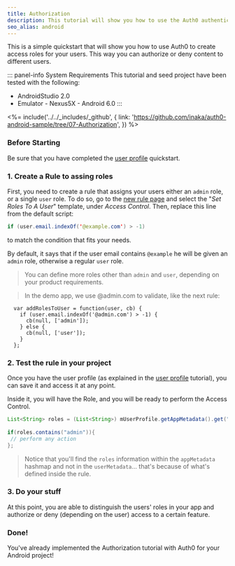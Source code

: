 ```yaml
---
title: Authorization
description: This tutorial will show you how to use the Auth0 authentication API in your Android project to create a custom login screen.
seo_alias: android
---
```


 
This is a simple quickstart that will show you how to use Auth0 to create access roles for your users. This way you can authorize or deny content to different users.
 
::: panel-info System Requirements
This tutorial and seed project have been tested with the following:
 
* AndroidStudio 2.0
* Emulator - Nexus5X - Android 6.0 
:::
 
<%= include('../../_includes/_github', {
  link: 'https://github.com/inaka/auth0-android-sample/tree/07-Authorization',
}) %> 
 
### Before Starting
 
Be sure that you have completed the [user profile](04-user-profile.md) quickstart.
 
### 1. Create a Rule to assing roles
 
First, you need to create a rule that assigns your users either an `admin` role, or a single `user` role. To do so, go to the [new rule page](${uiURL}/#/rules/new) and select the "*Set Roles To A User*" template, under *Access Control*. Then, replace this line from the default script:

```java
if (user.email.indexOf('@example.com') > -1)
```   
to match the condition that fits your needs. 
     
By default, it says that if the user email contains `@example` he will be given an `admin` role, otherwise a regular `user` role.
   
> You can define more roles other than `admin` and `user`, depending on your product requirements.
   
> In the demo app, we use @admin.com to validate, like the next rule:
 
```
  var addRolesToUser = function(user, cb) {
    if (user.email.indexOf('@admin.com') > -1) {
      cb(null, ['admin']);
    } else {
      cb(null, ['user']);
    }
  };
```
 
### 2. Test the rule in your project
 
Once you have the user profile (as explained in the [user profile](04-user-profile.md) tutorial), you can save it and access it at any point.
   
Inside it, you will have the Role, and you will be ready to perform the Access Control.
   
   
```java
List<String> roles = (List<String>) mUserProfile.getAppMetadata().get("roles");
 
if(roles.contains("admin")){
 // perform any action
}; 			
```
   
> Notice that you'll find the `roles` information within the `appMetadata` hashmap and not in the `userMetadata`... that's because of what's defined inside the rule.
   
### 3. Do your stuff
   
At this point, you are able to distinguish the users' roles in your app and authorize or deny (depending on the user) access to a certain feature.
  
  
### Done!
 
You've already implemented the Authorization tutorial with Auth0 for your Android project!
 